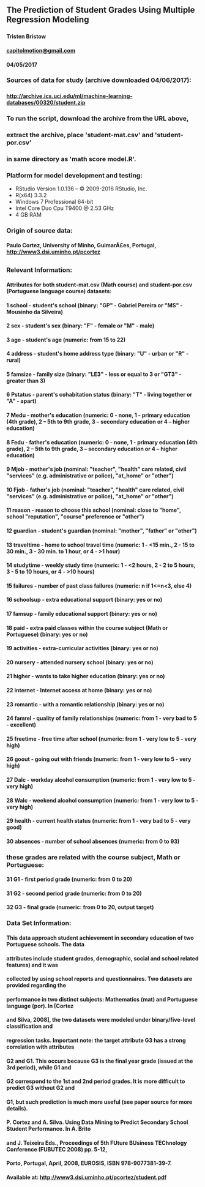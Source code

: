## The Prediction of Student Grades Using Multiple Regression Modeling 
###  
#### Tristen Bristow  
#### capitolmotion@gmail.com  
#### 04/05/2017  
###  
### Sources of data for study (archive downloaded 04/06/2017):     
### 
#### http://archive.ics.uci.edu/ml/machine-learning-databases/00320/student.zip  
###  
###  To run the script, download the archive from the URL above,  
###  extract the archive, place 'student-mat.csv' and 'student-por.csv'  
###	 in same directory as 'math score model.R'.  
###  
### Platform for model development and testing:  
- RStudio Version 1.0.136 – © 2009-2016 RStudio, Inc.  
- R(x64) 3.3.2  
- Windows 7 Professional 64-bit  
- Intel Core Duo Cpu T9400  @ 2.53 GHz  
- 4 GB RAM  
###  
### Origin of source data:  
#### Paulo Cortez, University of Minho, GuimarÃ£es, Portugal, http://www3.dsi.uminho.pt/pcortez  
##  
##  
##  
### Relevant Information:  
#### Attributes for both student-mat.csv (Math course) and student-por.csv (Portuguese language course) datasets:  
#### 1 school - student's school (binary: "GP" - Gabriel Pereira or "MS" - Mousinho da Silveira)  
#### 2 sex - student's sex (binary: "F" - female or "M" - male)  
#### 3 age - student's age (numeric: from 15 to 22)  
#### 4 address - student's home address type (binary: "U" - urban or "R" - rural)  
#### 5 famsize - family size (binary: "LE3" - less or equal to 3 or "GT3" - greater than 3)  
#### 6 Pstatus - parent's cohabitation status (binary: "T" - living together or "A" - apart)  
#### 7 Medu - mother's education (numeric: 0 - none,  1 - primary education (4th grade), 2 – 5th to 9th grade, 3 – secondary education or 4 – higher education)  
#### 8 Fedu - father's education (numeric: 0 - none,  1 - primary education (4th grade), 2 – 5th to 9th grade, 3 – secondary education or 4 – higher education)  
#### 9 Mjob - mother's job (nominal: "teacher", "health" care related, civil "services" (e.g. administrative or police), "at_home" or "other")  
#### 10 Fjob - father's job (nominal: "teacher", "health" care related, civil "services" (e.g. administrative or police), "at_home" or "other")  
#### 11 reason - reason to choose this school (nominal: close to "home", school "reputation", "course" preference or "other")  
#### 12 guardian - student's guardian (nominal: "mother", "father" or "other")  
#### 13 traveltime - home to school travel time (numeric: 1 - <15 min., 2 - 15 to 30 min., 3 - 30 min. to 1 hour, or 4 - >1 hour)  
#### 14 studytime - weekly study time (numeric: 1 - <2 hours, 2 - 2 to 5 hours, 3 - 5 to 10 hours, or 4 - >10 hours)  
#### 15 failures - number of past class failures (numeric: n if 1<=n<3, else 4)  
#### 16 schoolsup - extra educational support (binary: yes or no)  
#### 17 famsup - family educational support (binary: yes or no)  
#### 18 paid - extra paid classes within the course subject (Math or Portuguese) (binary: yes or no)  
#### 19 activities - extra-curricular activities (binary: yes or no)  
#### 20 nursery - attended nursery school (binary: yes or no)  
#### 21 higher - wants to take higher education (binary: yes or no)  
#### 22 internet - Internet access at home (binary: yes or no)  
#### 23 romantic - with a romantic relationship (binary: yes or no)  
#### 24 famrel - quality of family relationships (numeric: from 1 - very bad to 5 - excellent)  
#### 25 freetime - free time after school (numeric: from 1 - very low to 5 - very high)  
#### 26 goout - going out with friends (numeric: from 1 - very low to 5 - very high)  
#### 27 Dalc - workday alcohol consumption (numeric: from 1 - very low to 5 - very high)  
#### 28 Walc - weekend alcohol consumption (numeric: from 1 - very low to 5 - very high)  
#### 29 health - current health status (numeric: from 1 - very bad to 5 - very good)  
#### 30 absences - number of school absences (numeric: from 0 to 93)  

###  these grades are related with the course subject, Math or Portuguese:  
#### 31 G1 - first period grade (numeric: from 0 to 20)  
#### 31 G2 - second period grade (numeric: from 0 to 20)  
#### 32 G3 - final grade (numeric: from 0 to 20, output target)  

### Data Set Information:

#### This data approach student achievement in secondary education of two Portuguese schools. The data  
#### attributes include student grades, demographic, social and school related features) and it was  
#### collected by using school reports and questionnaires. Two datasets are provided regarding the  
#### performance in two distinct subjects: Mathematics (mat) and Portuguese language (por). In [Cortez  
#### and Silva, 2008], the two datasets were modeled under binary/five-level classification and  
#### regression tasks. Important note: the target attribute G3 has a strong correlation with attributes  
#### G2 and G1. This occurs because G3 is the final year grade (issued at the 3rd period), while G1 and  
#### G2 correspond to the 1st and 2nd period grades. It is more difficult to predict G3 without G2 and  
#### G1, but such prediction is much more useful (see paper source for more details).  

#### P. Cortez and A. Silva. Using Data Mining to Predict Secondary School Student Performance. In A. Brito  
#### and J. Teixeira Eds., Proceedings of 5th FUture BUsiness TEChnology Conference (FUBUTEC 2008) pp. 5-12,  
#### Porto, Portugal, April, 2008, EUROSIS, ISBN 978-9077381-39-7.  
#### Available at: http://www3.dsi.uminho.pt/pcortez/student.pdf  
